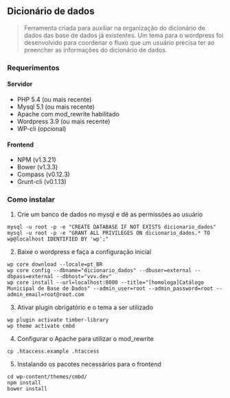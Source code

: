 ## Dicionário de dados

> Ferramenta criada para auxiliar na organização do dicionário de dados das base de dados já existentes.
> Um tema para o wordpress foi desenvolvido para coordenar o fluxo que um usuário precisa ter ao preencher as informações do dicionário de dados.

### Requerimentos

#### Servidor
* PHP 5.4 (ou mais recente)
* Mysql 5.1 (ou mais recente)
* Apache com mod_rewrite habilitado
* Wordpress 3.9 (ou mais recente)
* WP-cli (opcional)

#### Frontend
* NPM (v1.3.21)
* Bower (v1.3.3)
* Compass (v0.12.3)
* Grunt-cli (v0.1.13)

### Como instalar

1. Crie um banco de dados no mysql e dê as permissões ao usuário

```
mysql -u root -p -e "CREATE DATABASE IF NOT EXISTS dicionario_dados"
mysql -u root -p -e "GRANT ALL PRIVILEGES ON dicionario_dados.* TO wp@localhost IDENTIFIED BY 'wp';"
```

2. Baixe o wordpress e faça a configuração inicial

```
wp core download --locale=pt_BR
wp core config --dbname="dicionario_dados" --dbuser=external --dbpass=external --dbhost="vvv.dev"
wp core install --url=localhost:8000 --title="[homologa]Catálogo Municipal de Base de Dados" --admin_user=root --admin_password=root --admin_email=root@root.com
```

3. Ativar plugin obrigatório e o tema a ser utilizado

```
wp plugin activate timber-library
wp theme activate cmbd
```

4. Configurar o Apache para utilizar o mod_rewrite

``` 
cp .htaccess.example .htaccess 
```

5. Instalando os pacotes necessários para o frontend

```
cd wp-content/themes/cmbd/
npm install
bower install
```